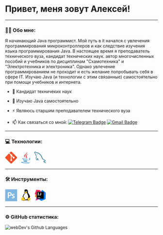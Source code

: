 
# Привет, меня зовут Алексей!

---

### :man_technologist: Обо мне:

Я начинающий Java программист. Мой путь в it начался с увлечения программирования микроконтроллеров и как следствие изучения языка программирования Java. В настоящее время я преподаватель технического вуза, кандидат технических наук. автор многочисленных пособий и учебников по дисциплинам "Схамотехника" и "Электротехника и электроника". Однако увлечение программированием не проходит и есть желание попробывать себя в сфере IT. Изучаю Java (и технологии с этим связанные) самостоятельно при помощи учебников и интернета.

- :telescope: Кандидат техничеких наук

- :seedling: Изучаю Java самостоятельно

- :zap: Являюсь старшим преподавателем технического вуза

- :mailbox: Как связаться со мной: [![Telegram Badge](https://img.shields.io/badge/-filimonovalexey-blue?style=flat&logo=Telegram&logoColor=white)](https://t.me/alex3707) [![Gmail Badge](https://img.shields.io/badge/-Gmail-red?style=flat&logo=Gmail&logoColor=white)](mailto:alex3707@mail.ru)

---

### 💻 Технологии:

<div>
  <img src="https://github.com/devicons/devicon/blob/master/icons/git/git-original.svg" title="git" alt="git" width="40" height="40"/>&nbsp
  <img src="https://github.com/devicons/devicon/blob/master/icons/java/java-original.svg" title="java" alt="java" width="40" height="40"/>&nbsp
   <img src="https://github.com/devicons/devicon/blob/master/icons/mysql/mysql-original.svg" title="mysql" alt="mysql" width="40" height="40"/>&nbsp
  <!-- <img src="https://github.com/devicons/devicon/blob/master/icons/redux/redux-original.svg" title="redux" alt="redux" width="40" height="40"/>&nbsp; -->
</div>

---

### 🛠 Инструменты:

<div>

  <img src="https://github.com/devicons/devicon/blob/master/icons/photoshop/photoshop-plain.svg" title="photoshop" alt="photoshop" width="40" height="40"/>&nbsp;
  <img src="https://github.com/devicons/devicon/blob/master/icons/linux/linux-original.svg" title="linux" alt="linux" width="40" height="40"/>&nbsp;
  <img src="https://github.com/devicons/devicon/blob/master/icons//intellij/intellij-original.svg" title="intellij" alt="intellij" width="40" height="40"/>&nbsp;
  
<!--  <img src="https://github.com/devicons/devicon/blob/master/icons/eclipse/eclipse-original.svg" title="eclipse" alt="eclipse" width="40" height="40"/>&nbsp; -->

</div>

---


### ⚙️ GitHub статистика:
<div>
      <img height="195px" align="left" alt="webDev's Github Languages" src="https://github-readme-stats-sigma-five.vercel.app/api/top-langs/?username=alex3707&layout=compact&theme=vision-friendly-dark" />
</div>



